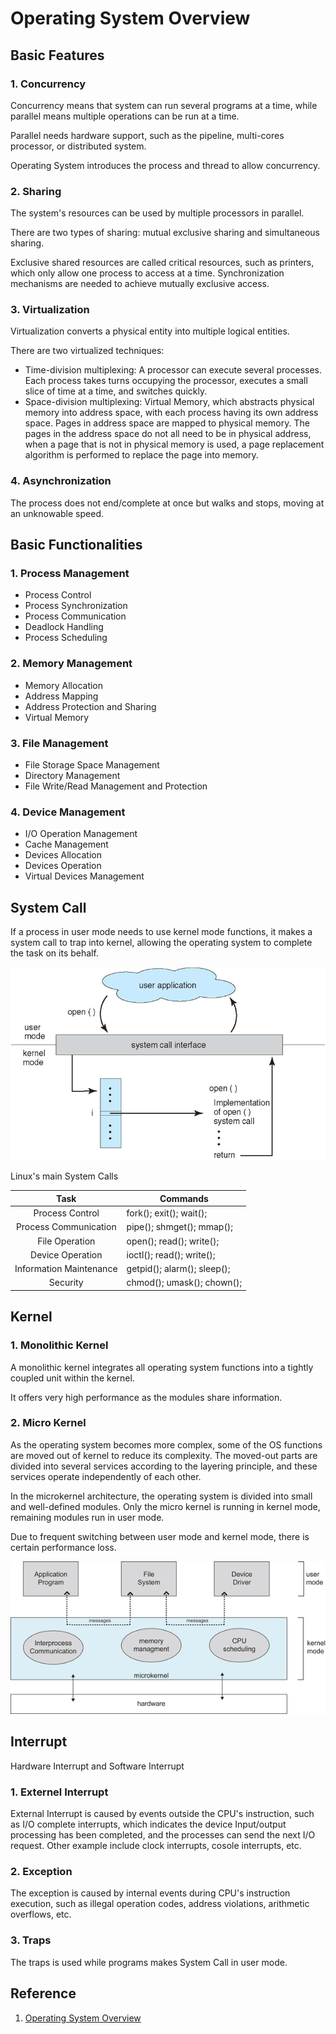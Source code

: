 # Operating System Overview

## Basic Features

### 1. Concurrency

Concurrency means that system can run several programs at a time, while parallel means multiple operations can be run at a time.

Parallel needs hardware support, such as the pipeline, multi-cores processor, or distributed system.

Operating System introduces the process and thread to allow concurrency.

### 2. Sharing

The system's resources can be used by multiple processors in parallel.

There are two types of sharing: mutual exclusive sharing and simultaneous sharing.

Exclusive shared resources are called critical resources, such as printers, which only allow one process to access at a time. Synchronization mechanisms are needed to achieve mutually exclusive access.

### 3. Virtualization

Virtualization converts a physical entity into multiple logical entities.

There are two virtualized techniques: 

- Time-division multiplexing: A processor can execute several processes. Each process takes turns occupying the processor, executes a small slice of time at a time, and switches quickly.
- Space-division multiplexing: Virtual Memory, which abstracts physical memory into address space, with each process having its own address space. Pages in address space are mapped to physical memory. The pages in the address space do not all need to be in physical address, when a page that is not in physical memory is used, a page replacement algorithm is performed to replace the page into memory.

### 4. Asynchronization

The process does not end/complete at once but walks and stops, moving at an unknowable speed.

## Basic Functionalities

### 1. Process Management

- Process Control
- Process Synchronization
- Process Communication
- Deadlock Handling
- Process Scheduling

### 2. Memory Management

- Memory Allocation
- Address Mapping
- Address Protection and Sharing
- Virtual Memory

### 3. File Management

- File Storage Space Management
- Directory Management
- File Write/Read Management and Protection

### 4. Device Management

- I/O Operation Management
- Cache Management
- Devices Allocation
- Devices Operation
- Virtual Devices Management

## System Call

If a process in user mode needs to use kernel mode functions, it makes a system call to trap into kernel, allowing the operating system to complete the task on its behalf.

![image-20240515015207986](./240515-overview.assets/image-20240515015207986.png)

Linux's main System Calls

|          Task           | Commands                    |
| :---------------------: | --------------------------- |
|     Process Control     | fork(); exit(); wait();     |
|  Process Communication  | pipe(); shmget(); mmap();   |
|     File Operation      | open(); read(); write();    |
|    Device Operation     | ioctl(); read(); write();   |
| Information Maintenance | getpid(); alarm(); sleep(); |
|        Security         | chmod(); umask(); chown();  |

## Kernel

### 1. Monolithic Kernel

A monolithic kernel integrates all operating system functions into a tightly coupled unit within the kernel.

It offers very high performance as the modules share information.

### 2. Micro Kernel

As the operating system becomes more complex, some of the OS functions are moved out of kernel to reduce its complexity. The moved-out parts are divided into several services according to the layering principle, and these services operate independently of each other.

In the microkernel architecture, the operating system is divided into small and well-defined modules. Only the micro kernel is running in kernel mode, remaining modules run in user mode.

Due to frequent switching between user mode and kernel mode, there is certain performance loss.

![image-20240515015151874](./240515-overview.assets/image-20240515015151874.png)

## Interrupt

Hardware Interrupt and Software Interrupt

### 1. Externel Interrupt

External Interrupt is caused by events outside the CPU's instruction, such as I/O complete interrupts, which indicates the device Input/output processing  has been completed, and the processes can send the next I/O request. Other example include clock interrupts, cosole interrupts, etc.

### 2. Exception

The exception is caused by internal events during CPU's instruction execution, such as illegal operation codes, address violations, arithmetic overflows, etc.

### 3. Traps

The traps is used while programs makes System Call in user mode.



## Reference

1. [Operating System Overview](https://www.cyc2018.xyz/%E8%AE%A1%E7%AE%97%E6%9C%BA%E5%9F%BA%E7%A1%80/%E6%93%8D%E4%BD%9C%E7%B3%BB%E7%BB%9F%E5%9F%BA%E7%A1%80/%E8%AE%A1%E7%AE%97%E6%9C%BA%E6%93%8D%E4%BD%9C%E7%B3%BB%E7%BB%9F%20-%20%E6%A6%82%E8%BF%B0.html#%E7%B3%BB%E7%BB%9F%E8%B0%83%E7%94%A8)
